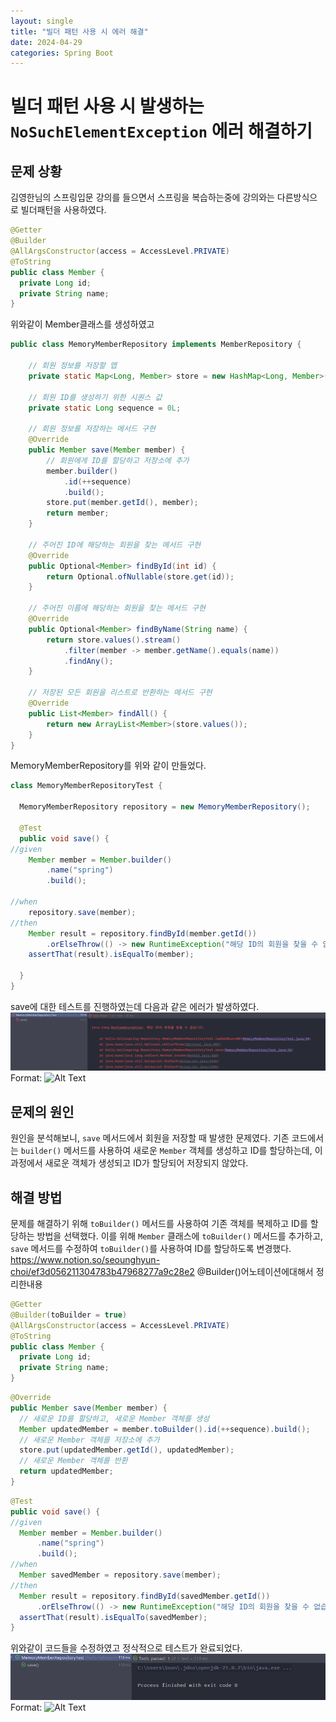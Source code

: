 ```yaml
---
layout: single
title: "빌더 패턴 사용 시 에러 해결"
date: 2024-04-29
categories: Spring Boot
---
```


# 빌더 패턴 사용 시 발생하는 `NoSuchElementException` 에러 해결하기

## 문제 상황

김영한님의 스프링입문 강의를 들으면서 스프링을 복습하는중에 강의와는 다른방식으로 빌더패턴을 사용하였다. 
```java
@Getter
@Builder
@AllArgsConstructor(access = AccessLevel.PRIVATE)
@ToString
public class Member {
  private Long id;
  private String name;
}
```
위와같이 Member클래스를 생성하였고
```java
public class MemoryMemberRepository implements MemberRepository {

    // 회원 정보를 저장할 맵
    private static Map<Long, Member> store = new HashMap<Long, Member>();
    
    // 회원 ID를 생성하기 위한 시퀀스 값
    private static Long sequence = 0L;

    // 회원 정보를 저장하는 메서드 구현
    @Override
    public Member save(Member member) {
        // 회원에게 ID를 할당하고 저장소에 추가
        member.builder()
            .id(++sequence)
            .build();
        store.put(member.getId(), member);
        return member;
    }

    // 주어진 ID에 해당하는 회원을 찾는 메서드 구현
    @Override
    public Optional<Member> findById(int id) {
        return Optional.ofNullable(store.get(id));
    }

    // 주어진 이름에 해당하는 회원을 찾는 메서드 구현
    @Override
    public Optional<Member> findByName(String name) {
        return store.values().stream()
            .filter(member -> member.getName().equals(name))
            .findAny();
    }

    // 저장된 모든 회원을 리스트로 반환하는 메서드 구현
    @Override
    public List<Member> findAll() {
        return new ArrayList<Member>(store.values());
    }
}
```
MemoryMemberRepository를 위와 같이 만들었다.
```java
class MemoryMemberRepositoryTest {

  MemoryMemberRepository repository = new MemoryMemberRepository();

  @Test
  public void save() {
//given
    Member member = Member.builder()
        .name("spring")
        .build();

//when
    repository.save(member);
//then
    Member result = repository.findById(member.getId())
        .orElseThrow(() -> new RuntimeException("해당 ID의 회원을 찾을 수 없습니다."));
    assertThat(result).isEqualTo(member);

  }
}
```
save에 대한 테스트를 진행하였는데 다음과 같은 에러가 발생하였다.
![save-error.png](/images/save-error.png)
Format: ![Alt Text](url)

## 문제의 원인

원인을 분석해보니, `save` 메서드에서 회원을 저장할 때 발생한 문제였다. 기존 코드에서는 `builder()` 메서드를 사용하여 새로운 `Member` 객체를 생성하고 ID를 할당하는데, 이 과정에서 새로운 객체가 생성되고 ID가 할당되어 저장되지 않았다.

## 해결 방법

문제를 해결하기 위해 `toBuilder()` 메서드를 사용하여 기존 객체를 복제하고 ID를 할당하는 방법을 선택했다. 이를 위해 `Member` 클래스에 `toBuilder()` 메서드를 추가하고, `save` 메서드를 수정하여 `toBuilder()`를 사용하여 ID를 할당하도록 변경했다.
https://www.notion.so/seounghyun-choi/ef3d056211304783b47968277a9c28e2 @Builder()어노테이션에대해서 정리한내용
```java
@Getter
@Builder(toBuilder = true)
@AllArgsConstructor(access = AccessLevel.PRIVATE)
@ToString
public class Member {
  private Long id;
  private String name;
}
```

```java
@Override
public Member save(Member member) {
  // 새로운 ID를 할당하고, 새로운 Member 객체를 생성
  Member updatedMember = member.toBuilder().id(++sequence).build();
  // 새로운 Member 객체를 저장소에 추가
  store.put(updatedMember.getId(), updatedMember);
  // 새로운 Member 객체를 반환
  return updatedMember;
}
```
```java
@Test
public void save() {
//given
  Member member = Member.builder()
      .name("spring")
      .build();
//when
  Member savedMember = repository.save(member);
//then
  Member result = repository.findById(savedMember.getId())
      .orElseThrow(() -> new RuntimeException("해당 ID의 회원을 찾을 수 없습니다."));
  assertThat(result).isEqualTo(savedMember);
}
```
위와같이 코드들을 수정하였고 정삭적으로 테스트가 완료되었다.
![save-success.png](/images/save-success.png)
Format: ![Alt Text](url)
